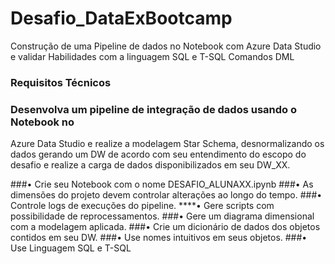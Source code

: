 # Desafio_DataExBootcamp
Construção de uma Pipeline de dados no Notebook com Azure Data Studio e validar  Habilidades com a linguagem SQL e T-SQL Comandos DML

### Requisitos Técnicos
### Desenvolva um pipeline de integração de dados usando o Notebook no 
Azure Data Studio e realize a modelagem Star Schema, desnormalizando
os dados gerando um DW de acordo com seu entendimento do escopo do 
desafio e realize a carga de dados disponibilizados em seu DW_XX.

###• Crie seu Notebook com o nome DESAFIO_ALUNAXX.ipynb
###• As dimensões do projeto devem controlar alterações ao longo do 
tempo.
###• Controle logs de execuções do pipeline.
****• Gere scripts com possibilidade de reprocessamentos.
###• Gere um diagrama dimensional com a modelagem aplicada.
###• Crie um dicionário de dados dos objetos contidos em seu DW.
###• Use nomes intuitivos em seus objetos.
###• Use Linguagem SQL e T-SQL



